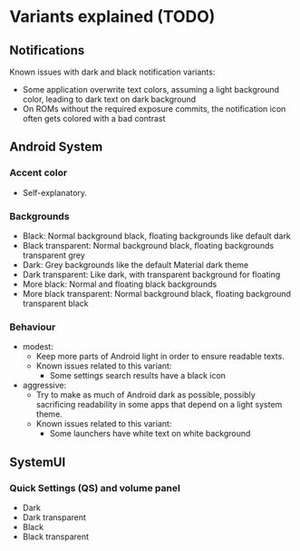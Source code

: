 # Variants explained (TODO)

## Notifications
Known issues with dark and black notification variants:
- Some application overwrite text colors, assuming a light background color, leading to dark text on dark background
- On ROMs without the required exposure commits, the notification icon often gets colored with a bad contrast

## Android System
### Accent color
- Self-explanatory.
### Backgrounds
- Black:
    Normal background black, floating backgrounds like default dark
- Black transparent:
    Normal background black, floating backgrounds transparent grey
- Dark:
    Grey backgrounds like the default Material dark theme
- Dark transparent:
    Like dark, with transparent background for floating
- More black:
    Normal and floating black backgrounds
- More black transparent:
    Normal background black, floating background transparent black
### Behaviour
- modest:
    - Keep more parts of Android light in order to ensure readable texts.
    - Known issues related to this variant:
        - Some settings search results have a black icon
- aggressive:
    - Try to make as much of Android dark as possible,
        possibly sacrificing readability in some apps that depend on a light system theme.
    - Known issues related to this variant:
        - Some launchers have white text on white background

## SystemUI
### Quick Settings (QS) and volume panel
- Dark
- Dark transparent
- Black
- Black transparent